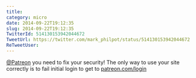 ```yaml
---
title: 
category: micro
date: 2014-09-22T19:12:35
slug: 2014-09-22T19:12:35
TwitterId: 514130153942044672
TweetUrl: https://twitter.com/mark_philpot/status/514130153942044672
ReTweetUser: 
---
```


[@Patreon](https://twitter.com/Patreon) you need to fix your security! The only way to use your site correctly is to fail initial login to get to [patreon.com/login](https://www.patreon.com/login)